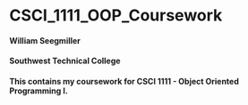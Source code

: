 # CSCI_1111_OOP_Coursework
#### William Seegmiller
#### Southwest Technical College
#### This contains my coursework for CSCI 1111 - Object Oriented Programming I.
